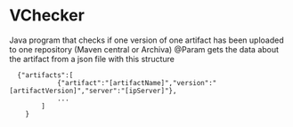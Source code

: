 # VChecker
Java program that checks if one version of one artifact has been uploaded to one repository (Maven central or Archiva)
@Param gets the data about the artifact from a json file with this structure

      {"artifacts":[
				{"artifact":"[artifactName]","version":"[artifactVersion]","server":"[ipServer]"},
				...
			]	
		}

